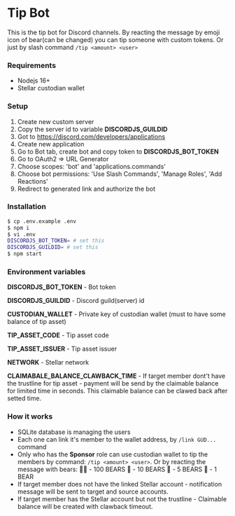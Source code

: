 # Tip Bot
This is the tip bot for Discord channels. By reacting the message by emoji icon of bear(can be changed) you can tip someone with custom tokens. Or just by slash command ```/tip <amount> <user>```

### Requirements
- Nodejs 16+
- Stellar custodian wallet

### Setup
1. Create new custom server
2. Copy the server id to variable **DISCORDJS_GUILDID**
1. Got to https://discord.com/developers/applications
2. Create new application
3. Go to Bot tab, create bot and copy token to **DISCORDJS_BOT_TOKEN**
4. Go to OAuth2 => URL Generator
5. Choose scopes: 'bot' and 'applications.commands'
6. Choose bot permissions: 'Use Slash Commands', 'Manage Roles', 'Add Reactions'
7. Redirect to generated link and authorize the bot

### Installation
```bash
$ cp .env.example .env
$ npm i
$ vi .env
DISCORDJS_BOT_TOKEN= # set this
DISCORDJS_GUILDID= # set this
$ npm start
```

### Environment variables
**DISCORDJS_BOT_TOKEN** - Bot token

**DISCORDJS_GUILDID** - Discord guild(server) id

**CUSTODIAN_WALLET** - Private key of custodian wallet (must to have some balance of tip asset)

**TIP_ASSET_CODE** - Tip asset code

**TIP_ASSET_ISSUER** - Tip asset issuer

**NETWORK** - Stellar network

**CLAIMABALE_BALANCE_CLAWBACK_TIME** - If target member dont't have the trustline for tip asset - payment will be send by the claimable balance for limited time in seconds. This claimable balance can be clawed back after setted time.

### How it works
* SQLite database is managing the users
* Each one can link it's member to the wallet address, by ```/link GUD...``` command
* Only who has the **Sponsor** role can use custodian wallet to tip the members by command: ```/tip <amount> <user>```. Or by reacting the message with bears:
🐻‍❄️ - 100 BEARS
🐻 - 10 BEARS
🐼 - 5 BEARS
🧸 - 1 BEAR
* If target member does not have the linked Stellar account - notification message will be sent to target and source accounts.
* If target member has the Stellar account but not the trustline - Claimable balance will be created with clawback timeout.
